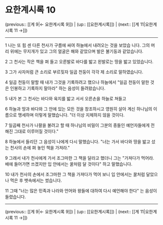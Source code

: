 # 요한계시록 10

(previous:: [[계 9|← 요한계시록 9]]) | (up:: [[요한계시록]]) | (next:: [[계 11|요한계시록 11 →]])

***




1 
나는 또 힘 센 다른 천사가 구름에 싸여 하늘에서 내려오는 것을 보았습 니다. 그의 머리 위에는 무지개가 있고 그의 얼굴은 해와 같았으며 발은 불기둥과 같았습니다. 



2 
그 천사는 작은 책을 펴 들고 오른발로 바다를 밟고 왼발로는 땅을 밟고 있었습니다. 



3 
그가 사자처럼 큰 소리로 부르짖자 일곱 천둥이 각각 제 소리로 말하였습니다. 



4 
일곱 천둥이 말할 때 내가 그것을 기록하려고 했으나 하늘에서 "일곱 천둥이 말한 것은 인봉하고 기록하지 말아라" 하는 음성이 들려왔습니다. 



5 
내가 본 그 천사는 바다와 육지를 밟고 서서 오른손을 하늘로 쳐들고 



6 
하늘과 땅과 바다와 그 안에 있는 모든 것을 창조하시고 영원히 살아 계신 하나님의 이름으로 맹세하며 이렇게 말했습니다. "더 이상 지체하지 않을 것이다. 



7 
일곱째 천사가 나팔을 불려고 할 때 하나님의 비밀이 그분의 종들인 예언자들에게 전해진 그대로 이루어질 것이다." 



8 
하늘에서 들리던 그 음성이 나에게 다시 말했습니다. "너는 가서 바다와 땅을 밟고 섰는 천사의 손에 펴 놓인 책을 가져라." 



9 
그래서 내가 천사에게 가서 조그마한 그 책을 달라고 했더니 그는 "가져다가 먹어라. 배에 들어가면 쓰겠지만 입 안에서는 꿀처럼 달 것이다" 하고 말했습니다. 



10 
내가 천사의 손에서 조그마한 그 책을 가져다가 먹어 보니 입 안에서는 꿀처럼 달았으나 먹은 후 뱃속에서는 썼습니다. 



11 
그때 "너는 많은 민족과 나라와 언어와 왕들에 대하여 다시 예언해야 한다" 는 음성이 들렸습니다.

***

(previous:: [[계 9|← 요한계시록 9]]) | (up:: [[요한계시록]]) | (next:: [[계 11|요한계시록 11 →]])
